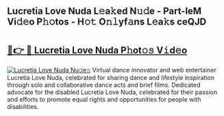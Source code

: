 ## Lucretia Love Nuda L𝚎a𝚔ed N𝚞𝚍e - Part-leM Vi𝚍𝚎o P𝚑𝚘tos - H𝚘𝚝 O𝚗𝚕yf𝚊ns L𝚎a𝚔s ceQJD

# <h2><a href="http://kf9orf0.oniu.top/?m=Lucretia+Love+Nuda">🔗👉 🔴 Lucretia Love Nuda P𝚑ot𝚘𝚜 V𝚒d𝚎o</a></h2>

[![Lucretia Love Nuda Nu𝚍e𝚜](https://i.imgur.com/0qMVB7G.gif)](http://kf9orf0.oniu.top/?m=Lucretia+Love+Nuda)
Virtual dance innovator and web entertainer Lucretia Love Nuda, celebrated for sharing dance and lifestyle inspiration through solo and collaborative dance acts and brief films. Dedicated advocate for the disabled Lucretia Love Nuda, celebrated for their passion and efforts to promote equal rights and opportunities for people with disabilities.  
